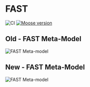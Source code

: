 # FAST

![CI](https://github.com/moosetechnology/FAST/workflows/CI/badge.svg)
[![Moose version](https://img.shields.io/badge/Moose-8-%23aac9ff.svg)](https://github.com/moosetechnology/Moose)

## Old - FAST Meta-Model

![FAST Meta-model](./doc/images/FAST-Meta-Model.png)


## New - FAST Meta-Model

![FAST Meta-model](./doc/images/FAST-Meta-Model.svg)

